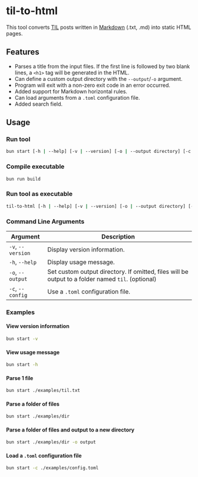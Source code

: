 # til-to-html

This tool converts [TIL](https://simonwillison.net/2022/Nov/6/what-to-blog-about/) posts written in [Markdown](https://www.markdownguide.org/) (.txt, .md) into static HTML pages.

## Features

- Parses a title from the input files. If the first line is followed by two blank lines, a `<h1>` tag will be generated in the HTML.
- Can define a custom output directory with the `--output`/`-o` argument.
- Program will exit with a non-zero exit code in an error occurred.
- Added support for Markdown horizontal rules.
- Can load arguments from a `.toml` configuration file.
- Added search field.

## Usage

### Run tool

```bash
bun start [-h | --help] [-v | --version] [-o | --output directory] [-c | --config filepath] filepath | directory
```

### Compile executable

```bash
bun run build
```

### Run tool as executable

```bash
til-to-html [-h | --help] [-v | --version] [-o | --output directory] [-c | --config filepath] filepath | directory
```

### Command Line Arguments

| Argument          | Description                                                                                       |
| ----------------- | ------------------------------------------------------------------------------------------------- |
| `-v`, `--version` | Display version information.                                                                      |
| `-h`, `--help`    | Display usage message.                                                                            |
| `-o`, `--output`  | Set custom output directory. If omitted, files will be output to a folder named `til`. (optional) |
| `-c`, `--config`  | Use a `.toml` configuration file.                                                                 |

### Examples

#### View version information

```bash
bun start -v
```

#### View usage message

```bash
bun start -h
```

#### Parse 1 file

```bash
bun start ./examples/til.txt
```

#### Parse a folder of files

```bash
bun start ./examples/dir
```

#### Parse a folder of files and output to a new directory

```bash
bun start ./examples/dir -o output
```

#### Load a `.toml` configuration file

```bash
bun start -c ./examples/config.toml
```
